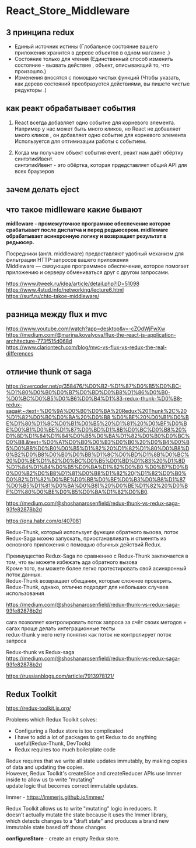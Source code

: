 # React_Store_Middleware

## 3 принципа redux   

-  Единый источник истины (Глобальное состояние вашего приложения хранится в дереве объектов в одном магазине .)  
-  Состояние только для чтения (Единственный способ изменить состояние - вызвать действие , объект, описывающий то, что произошло.)  
-  Изменения вносятся с помощью чистых функций (Чтобы указать, как дерево состояний преобразуется действиями, вы пишете чистые редукторы .)

## как реакт обрабатывает события  

1. React всегда добавляет одно событие для корневого элемента.  
Например у нас может быть много кликов,  но React  не добавляет много кликов , он добавляет одно событие для корневого элемента
Используется для оптимизации  работы с событием.

2. Когда мы получаем  объект события event, реакт  нам даёт обёртку синтэтикИвент.   
синтэтикИвент - это обёртка, которая прдедставляет общий API для всех браузеров   

## зачем делать eject  

## что такое midlleware  какие бывают    


**midlleware   - промежуточное програмное обеспечение которое срабатывает после диспатча и перед редьюсером. midlleware    обрабатывает асинхронную логику
и возвращает результат в редьюсер.**


Посредники (англ. middleware) предоставляют удобный механизм для фильтрации HTTP-запросов вашего приложения  
Middleware — связующее программное обеспечение, которое помогает приложению и серверу обмениваться друг с другом запросами.

https://www.itweek.ru/idea/article/detail.php?ID=51098  
https://www.4stud.info/networking/lecture6.html  
https://surf.ru/chto-takoe-middleware/
 
## разница между  flux  и mvc  

https://www.youtube.com/watch?app=desktop&v=-cZOdWjFwXw  
https://medium.com/@marina.kovalyova/flux-the-react-js-application-architecture-773f515d068d  
https://www.clariontech.com/blog/mvc-vs-flux-vs-redux-the-real-differences

##  отличие thunk  от saga  
https://overcoder.net/q/358476/%D0%B2-%D1%87%D0%B5%D0%BC-%D1%80%D0%B0%D0%B7%D0%BD%D0%B8%D1%86%D0%B0-%D0%BC%D0%B5%D0%B6%D0%B4%D1%83-redux-thunk-%D0%B8-redux-saga#:~:text=%D0%9A%D0%B0%D0%BA%20Redux%20Thunk%2C%20%D1%82%D0%B0%D0%BA%20%D0%B8,%D0%BE%20%D0%B1%D0%BE%D1%80%D1%8C%D0%B1%D0%B5%20%D1%81%20%D0%BF%D0%BE%D0%B1%D0%BE%D1%87%D0%BD%D1%8B%D0%BC%D0%B8%20%D1%8D%D1%84%D1%84%D0%B5%D0%BA%D1%82%D0%B0%D0%BC%D0%B8.&text=%D0%A1%D0%B0%D0%B3%D0%B0%20%D0%B4%D0%B5%D0%BB%D0%B0%D0%B5%D1%82%20%D1%82%D1%80%D0%B8%D0%B2%D0%B8%D0%B0%D0%BB%D1%8C%D0%BD%D1%8B%D0%BC%20%D0%BE%D1%82%D0%BC%D0%B5%D0%BD%D1%83%20%D1%8D%D1%84%D1%84%D0%B5%D0%BA%D1%82%D0%B0,%D0%B7%D0%B0%D0%B2%D0%B8%D1%81%D0%B8%D1%82%20(%D1%82%D0%B0%D0%B2%D1%82%D0%BE%D0%BB%D0%BE%D0%B3%D0%B8%D1%87%D0%B5%D1%81%D0%BA%D0%B8)%20%D0%BE%D1%82%20%D0%BF%D1%80%D0%BE%D0%B5%D0%BA%D1%82%D0%B0.   

https://medium.com/@shoshanarosenfield/redux-thunk-vs-redux-saga-93fe82878b2d

https://qna.habr.com/q/407081  

Redux-Thunk, который использует функции обратного вызова, поток Redux-Saga можно запускать, приостанавливать и отменять из основного приложения с помощью обычных действий Redux. 

Преимущество Redux-Saga по сравнению с Redux-Thunk заключается в том, что вы можете избежать ада обратного вызова  
Кроме того, вы можете более легко протестировать свой асинхронный поток данных.  
Redux-Thunk возвращает обещания, которые сложнее проверить.   
Redux-Thunk, однако, отлично подходит для небольших случаев использования  

https://medium.com/@shoshanarosenfield/redux-thunk-vs-redux-saga-93fe82878b2d

сага позволяет контролировать поток запроса за счёт своих методов +  сагах проще делать интеграционные тесты  
redux-thunk  у него нету понятия как поток не контролирует поток запроса

Redux-thunk vs Redux-saga  
https://medium.com/@shoshanarosenfield/redux-thunk-vs-redux-saga-93fe82878b2d

https://russianblogs.com/article/7913978121/

## Redux Toolkit  

https://redux-toolkit.js.org/

Problems which Redux Toolkit solves:  
- Configuring a Redux store is too complicated  
- I have to add a lot of packages to get Redux to do anything useful(Redux-Thunk, DevTools)  
- Redux requires too much boilerplate code            

Redux requires that we write all state updates immutably, by making copies of data and updating the copies.  
However, Redux Toolkit's createSlice and createReducer APIs use Immer inside to allow us to write "mutating"  
update logic that becomes correct immutable updates.  

Immer - https://immerjs.github.io/immer/

Redux Toolkit allows us to write "mutating" logic in reducers. It  
doesn't actually mutate the state because it uses the Immer library,  
which detects changes to a "draft state" and produces a brand new  
immutable state based off those changes

**configureStore** - create an empty Redux store.

